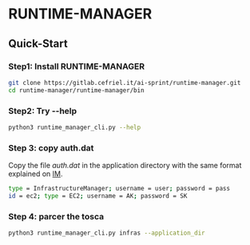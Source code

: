 # RUNTIME-MANAGER

## Quick-Start

### Step1: Install RUNTIME-MANAGER

```sh
git clone https://gitlab.cefriel.it/ai-sprint/runtime-manager.git
cd runtime-manager/runtime-manager/bin
```

### Step2: Try --help

```sh
python3 runtime_manager_cli.py --help
```
### Step 3: copy auth.dat 
Copy the file *auth.dat* in the application directory with the same format explained on [IM](https://imdocs.readthedocs.io/en/latest/gstarted.html?highlight=auth#authentication-file).

```sh
type = InfrastructureManager; username = user; password = pass
id = ec2; type = EC2; username = AK; password = SK
```
### Step 4: parcer the tosca

```sh
python3 runtime_manager_cli.py infras --application_dir
```
